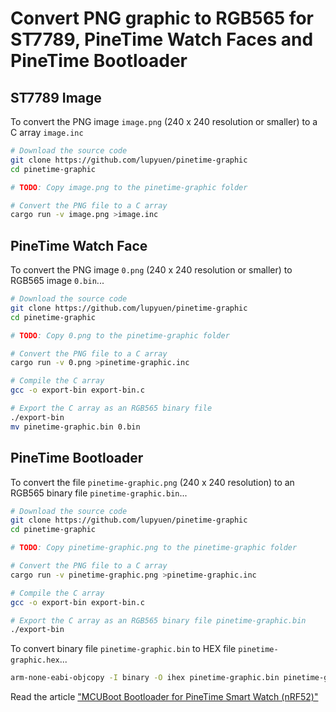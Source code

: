 # Convert PNG graphic to RGB565 for ST7789, PineTime Watch Faces and PineTime Bootloader

## ST7789 Image

To convert the PNG image `image.png` (240 x 240 resolution or smaller) to a C array `image.inc`

```bash
# Download the source code
git clone https://github.com/lupyuen/pinetime-graphic
cd pinetime-graphic

# TODO: Copy image.png to the pinetime-graphic folder

# Convert the PNG file to a C array
cargo run -v image.png >image.inc
```

## PineTime Watch Face

To convert the PNG image `0.png` (240 x 240 resolution or smaller) to RGB565 image `0.bin`...

```bash
# Download the source code
git clone https://github.com/lupyuen/pinetime-graphic
cd pinetime-graphic

# TODO: Copy 0.png to the pinetime-graphic folder

# Convert the PNG file to a C array
cargo run -v 0.png >pinetime-graphic.inc

# Compile the C array
gcc -o export-bin export-bin.c

# Export the C array as an RGB565 binary file
./export-bin
mv pinetime-graphic.bin 0.bin
```

## PineTime Bootloader

To convert the file `pinetime-graphic.png` (240 x 240 resolution) to an RGB565 binary file `pinetime-graphic.bin`...

```bash
# Download the source code
git clone https://github.com/lupyuen/pinetime-graphic
cd pinetime-graphic

# TODO: Copy pinetime-graphic.png to the pinetime-graphic folder

# Convert the PNG file to a C array
cargo run -v pinetime-graphic.png >pinetime-graphic.inc

# Compile the C array
gcc -o export-bin export-bin.c

# Export the C array as an RGB565 binary file pinetime-graphic.bin
./export-bin
```

To convert binary file `pinetime-graphic.bin` to HEX file `pinetime-graphic.hex`...

```bash
arm-none-eabi-objcopy -I binary -O ihex pinetime-graphic.bin pinetime-graphic.hex
```

Read the article ["MCUBoot Bootloader for PineTime Smart Watch (nRF52)"](https://lupyuen.github.io/pinetime-rust-mynewt/articles/mcuboot)
